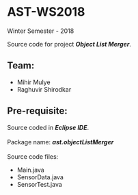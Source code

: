 # AST-WS2018
Winter Semester - 2018

Source code for project <b><i>Object List Merger</i></b>.
## Team: 
  * Mihir Mulye
  * Raghuvir Shirodkar

## Pre-requisite:
  Source coded in <b><i>Eclipse IDE</i></b>.<br><br>
  Package name: <b><i>ast.objectListMerger</i></b><br><br>
  Source code files: 
  * Main.java 
  * SensorData.java 
  * SensorTest.java
